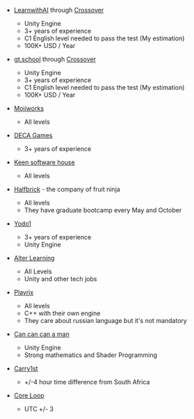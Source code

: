 * [LearnwithAI](https://learnwith.ai/) through [Crossover](https://www.crossover.com/)
  - Unity Engine
  - 3+ years of experience
  - C1 English level needed to pass the test (My estimation)
  - 100K+ USD / Year

* [gt.school](https://gt.school/) through [Crossover](https://www.crossover.com/)
  - Unity Engine
  - 3+ years of experience
  - C1 English level needed to pass the test (My estimation)
  - 100K+ USD / Year
  
* [Mojiworks](https://mojiworks.com/careers)
  - All levels

* [DECA Games](https://decagames.com/?fbclid=IwY2xjawFhEFxleHRuA2FlbQIxMAABHVJY0gPkoKgEqn0xYrVD5vgz268MEU-Oo-G7i8hzFnxY-Wb3ewsqlU7V-g_aem_73pKD6smY3YAuitkLpusyA)
  -  3+ years of experience

* [Keen software house](https://www.keenswh.com/careers/?fbclid=IwY2xjawFhEMRleHRuA2FlbQIxMAABHVJY0gPkoKgEqn0xYrVD5vgz268MEU-Oo-G7i8hzFnxY-Wb3ewsqlU7V-g_aem_73pKD6smY3YAuitkLpusyA)
  - All levels

* [Halfbrick](https://www.halfbrick.com/careers?fbclid=IwY2xjawFhEaNleHRuA2FlbQIxMAABHXm7G2CFBePxe0rR7hobjpqHnsJO5ofaiqsGUR4TIRyRGqz4Mz3UywcPzg_aem__tdj3TUGiHx01lFQuj60aA) - the company of fruit ninja 
  - All levels
  - They have graduate bootcamp every May and October
 
* [Yodo1](https://www.yodo1.com/careers/?fbclid=IwY2xjawFhElpleHRuA2FlbQIxMAABHRCXsDrtRn_JmB_wUcsLFbK5prf7x8yChBN1eu4UYIOMkuzaSXSoBqO1VA_aem_n4eP9uKEf-gWJ8-JwLfQlQ)
  - 3+ years of experience
  - Unity Engine
 
* [Alter Learning](https://alter-learning.com/career/)
  - All Levels
  - Unity and other tech jobs

* [Playrix](https://playrix.com/job/open)
  - All levels
  - C++ with their own engine
  - They care about russian language but it's not mandatory
 
* [Can can can a man](https://www.cancancanaman.com/about.html)
  - Unity Engine
  - Strong mathematics and Shader Programming

* [Carry1st](https://www.carry1st.com/join-us)
  - +/-4 hour time difference from South Africa

* [Core Loop](https://coreloop.gg/#careers)
  - UTC +/- 3
